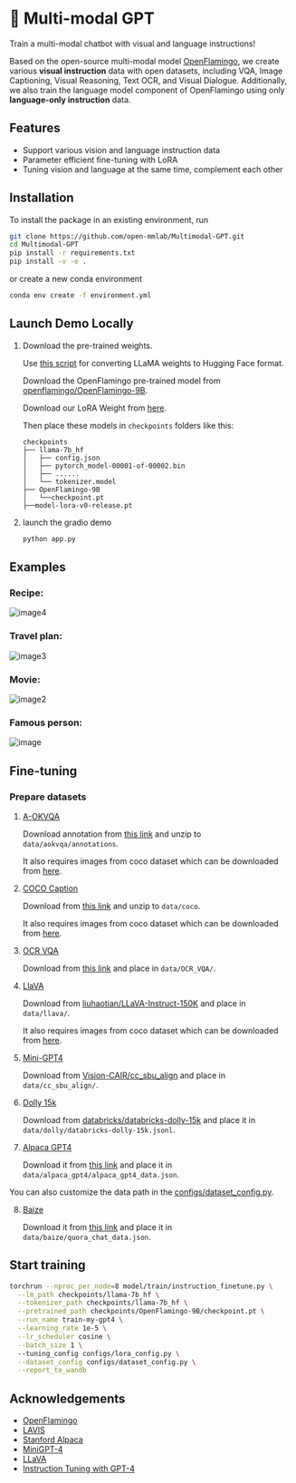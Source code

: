 # 🤖 Multi-modal GPT

Train a multi-modal chatbot with visual and language instructions!

Based on the open-source multi-modal model [OpenFlamingo](https://github.com/mlfoundations/open_flamingo), we create various **visual instruction** data with open datasets, including VQA, Image Captioning, Visual Reasoning, Text OCR, and Visual Dialogue. Additionally, we also train the language model component of OpenFlamingo using only **language-only instruction** data.

## Features

- Support various vision and language instruction data
- Parameter efficient fine-tuning with LoRA
- Tuning vision and language at the same time, complement each other


## Installation

To install the package in an existing environment, run

```bash
git clone https://github.com/open-mmlab/Multimodal-GPT.git
cd Multimodal-GPT
pip install -r requirements.txt
pip install -v -e .
```

or create a new conda environment

```bash
conda env create -f environment.yml
```


## Launch Demo Locally

1. Download the pre-trained weights.

    Use [this script](https://github.com/huggingface/transformers/blob/main/src/transformers/models/llama/convert_llama_weights_to_hf.py) for converting LLaMA weights to Hugging Face format.

    Download the OpenFlamingo pre-trained model from [openflamingo/OpenFlamingo-9B](https://huggingface.co/openflamingo/OpenFlamingo-9B).

    Download our LoRA Weight from [here](https://download.openmmlab.com/mmgpt/v0/mmgpt-lora-v0-release.pt).

    Then place these models in `checkpoints` folders like this:

    ```
    checkpoints
    ├── llama-7b_hf
    │   ├── config.json
    │   ├── pytorch_model-00001-of-00002.bin
    │   ├── ......
    │   └── tokenizer.model
    ├── OpenFlamingo-9B
    │   └──checkpoint.pt
    ├──model-lora-v0-release.pt

2. launch the gradio demo

    ```bash
    python app.py
    ```

## Examples

### Recipe:
![image4](https://user-images.githubusercontent.com/12907710/234554562-8f3be88f-d563-47ba-97d9-ade8d47c46b0.png)

### Travel plan:
![image3](https://user-images.githubusercontent.com/12907710/234523464-80c4e3f0-f99f-4498-96ef-dc43ef89c64b.png)

### Movie:
![image2](https://user-images.githubusercontent.com/12907710/234523468-e11905a6-491f-4b87-934f-90da7d14d1c3.png)

### Famous person:
![image](https://user-images.githubusercontent.com/12907710/234523475-fd91f979-a344-4228-813f-6b55a1bc250f.png)


## Fine-tuning

### Prepare datasets

1. [A-OKVQA](https://allenai.org/project/a-okvqa/home)

    Download annotation from [this link](https://prior-datasets.s3.us-east-2.amazonaws.com/aokvqa/aokvqa_v1p0.tar.gz) and unzip to `data/aokvqa/annotations`.

    It also requires images from coco dataset which can be downloaded from [here](https://cocodataset.org/#home). 

2. [COCO Caption](https://cs.stanford.edu/people/karpathy/deepimagesent/)

    Download from [this link](https://cs.stanford.edu/people/karpathy/deepimagesent/coco.zip) and unzip to `data/coco`.

    It also requires images from coco dataset which can be downloaded from [here](https://cocodataset.org/#home).

3. [OCR VQA](https://ocr-vqa.github.io/)

    Download from [this link](https://drive.google.com/drive/folders/1_GYPY5UkUy7HIcR0zq3ZCFgeZN7BAfm_?usp=sharing) and place in `data/OCR_VQA/`.

4. [LlaVA](https://llava-vl.github.io/)

    Download from [liuhaotian/LLaVA-Instruct-150K](https://huggingface.co/datasets/liuhaotian/LLaVA-Instruct-150K) and place in `data/llava/`.

    It also requires images from coco dataset which can be downloaded from [here](https://cocodataset.org/#home).

5. [Mini-GPT4](https://minigpt-4.github.io/)

    Download from [Vision-CAIR/cc_sbu_align](https://huggingface.co/datasets/Vision-CAIR/cc_sbu_align) and place in `data/cc_sbu_align/`.

6. [Dolly 15k](https://www.databricks.com/blog/2023/03/24/hello-dolly-democratizing-magic-chatgpt-open-models.html)

    Download from [databricks/databricks-dolly-15k](https://huggingface.co/datasets/databricks/databricks-dolly-15k) and place it in `data/dolly/databricks-dolly-15k.jsonl`.

7. [Alpaca GPT4](https://github.com/Instruction-Tuning-with-GPT-4/GPT-4-LLM)

    Download it from [this link](https://github.com/Instruction-Tuning-with-GPT-4/GPT-4-LLM/raw/main/data/alpaca_gpt4_data.json) and place it in `data/alpaca_gpt4/alpaca_gpt4_data.json`.

You can also customize the data path in the [configs/dataset_config.py](configs/dataset_config.py).

8. [Baize](https://github.com/project-baize/baize-chatbot)

    Download it from [this link](https://github.com/project-baize/baize-chatbot/blob/main/data/quora_chat_data.json) and place it in `data/baize/quora_chat_data.json`.


## Start training

```bash
torchrun --nproc_per_node=8 model/train/instruction_finetune.py \
  --lm_path checkpoints/llama-7b_hf \
  --tokenizer_path checkpoints/llama-7b_hf \
  --pretrained_path checkpoints/OpenFlamingo-9B/checkpoint.pt \
  --run_name train-my-gpt4 \
  --learning_rate 1e-5 \
  --lr_scheduler cosine \
  --batch_size 1 \ 
  --tuning_config configs/lora_config.py \
  --dataset_config configs/dataset_config.py \
  --report_to_wandb
```


## Acknowledgements

- [OpenFlamingo](https://github.com/mlfoundations/open_flamingo)
- [LAVIS](https://github.com/salesforce/LAVIS)
- [Stanford Alpaca](https://github.com/tatsu-lab/stanford_alpaca)
- [MiniGPT-4](https://github.com/Vision-CAIR/MiniGPT-4)
- [LLaVA](https://github.com/haotian-liu/LLaVA/tree/main)
- [Instruction Tuning with GPT-4](https://github.com/Instruction-Tuning-with-GPT-4/GPT-4-LLM)
